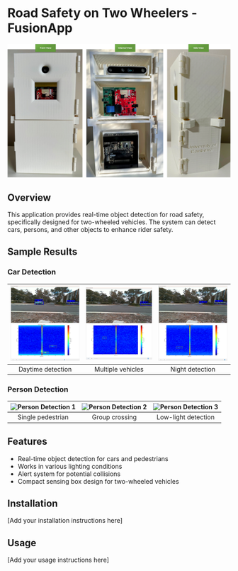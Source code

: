 # Road Safety on Two Wheelers - FusionApp

![Sensing Box Overview](sensing_box.png)

## Overview
This application provides real-time object detection for road safety, specifically designed for two-wheeled vehicles. The system can detect cars, persons, and other objects to enhance rider safety.

## Sample Results

### Car Detection
| ![Car Detection 1](images/cars_1.png) | ![Car Detection 2](images/cars_2.png) | ![Car Detection 3](images/cars_3.png) |
|:---:|:---:|:---:|
| Daytime detection | Multiple vehicles | Night detection |

### Person Detection
| ![Person Detection 1](https://github.com/ibrahim-radwan/RoadSafetyOnTwoWheelers/raw/main/FusionApp/image/person1.png) | ![Person Detection 2](https://github.com/ibrahim-radwan/RoadSafetyOnTwoWheelers/raw/main/FusionApp/image/person2.png) | ![Person Detection 3](https://github.com/ibrahim-radwan/RoadSafetyOnTwoWheelers/raw/main/FusionApp/image/person3.png) |
|:---:|:---:|:---:|
| Single pedestrian | Group crossing | Low-light detection |

## Features
- Real-time object detection for cars and pedestrians
- Works in various lighting conditions
- Alert system for potential collisions
- Compact sensing box design for two-wheeled vehicles

## Installation
[Add your installation instructions here]

## Usage
[Add your usage instructions here]

